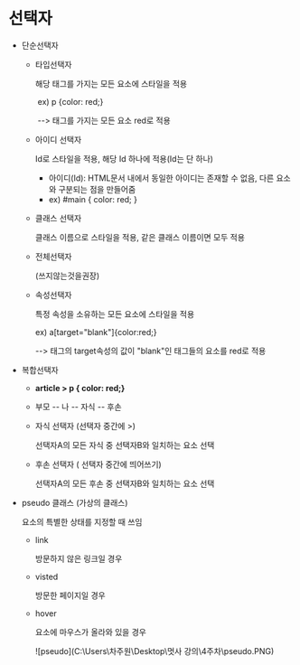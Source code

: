 # 선택자

* 단순선택자

  * 타입선택자

     해당 태그를 가지는 모든 요소에 스타일을 적용

    ​	ex) p {color: red;} 

    ​	--> 태그를 가지는 모든 요소 red로 적용

    

  * 아이디 선택자

    Id로 스타일을 적용, 해당 Id 하나에 적용(Id는 단 하나)

    - 아이디(Id): HTML문서 내에서 동일한 아이디는 존재할 수 없음, 다른 요소와 구분되는 점을 만들어줌

    * ex) #main { color: red; } 

  * 클래스 선택자

    클래스 이름으로 스타일을 적용, 같은 클래스 이름이면 모두 적용

    

  * 전체선택자

    (쓰지않는것을권장)

    

  * 속성선택자

    특정 속성을 소유하는 모든 요소에 스타일을 적용

    ex) a[target="blank"]{color:red;}

    --> 태그의 target속성의 값이 "blank"인 태그들의 요소를 red로 적용

  

* 복합선택자 

  * **article > p { color: red;}**

  * 부모 -- 나 -- 자식 -- 후손 

  * 자식 선택자 (선택자 중간에 >)

    선택자A의 모든 자식 중 선택자B와 일치하는 요소 선택

  * 후손 선택자 ( 선택자 중간에 띄어쓰기)

    선택자A의 모든 후손 중 선택자B와 일치하는 요소 선택

    

* pseudo 클래스 (가상의 클래스)

  요소의 특별한 상태를 지정할 때 쓰임

  * link 

    방문하지 않은 링크일 경우

  * visted

    방문한 페이지일 경우

  * hover

    요소에 마우스가 올라와 있을 경우

    ![pseudo](C:\Users\차주원\Desktop\멋사 강의\4주차\pseudo.PNG)